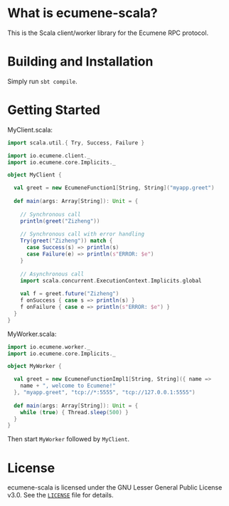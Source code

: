 # What is ecumene-scala?
This is the Scala client/worker library for the Ecumene RPC protocol.

# Building and Installation
Simply run `sbt compile`.

# Getting Started
MyClient.scala:
```scala
import scala.util.{ Try, Success, Failure }

import io.ecumene.client._
import io.ecumene.core.Implicits._

object MyClient {

  val greet = new EcumeneFunction1[String, String]("myapp.greet")
  
  def main(args: Array[String]): Unit = {
    
    // Synchronous call
    println(greet("Zizheng"))
    
    // Synchronous call with error handling
    Try(greet("Zizheng")) match {
      case Success(s) => println(s)
      case Failure(e) => println(s"ERROR: $e")
    }
    
    // Asynchronous call
    import scala.concurrent.ExecutionContext.Implicits.global
    
    val f = greet.future("Zizheng")
    f onSuccess { case s => println(s) }
    f onFailure { case e => println(s"ERROR: $e") }
  }
}
```

MyWorker.scala:
```scala
import io.ecumene.worker._
import io.ecumene.core.Implicits._

object MyWorker {

  val greet = new EcumeneFunctionImpl1[String, String]({ name =>
    name + ", welcome to Ecumene!"
  }, "myapp.greet", "tcp://*:5555", "tcp://127.0.0.1:5555")
  
  def main(args: Array[String]): Unit = {
    while (true) { Thread.sleep(500) }
  }
}
```

Then start `MyWorker` followed by `MyClient`.

# License
ecumene-scala is licensed under the GNU Lesser General Public License v3.0. See the [`LICENSE`](./LICENSE) file for details.
